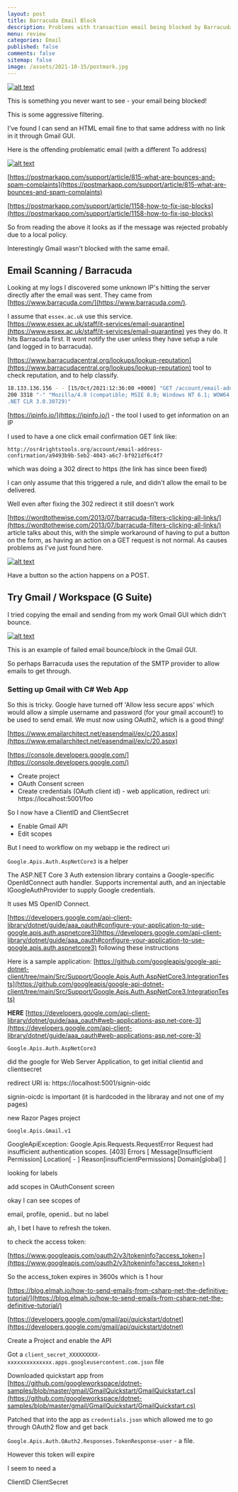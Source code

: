 ```yaml
---
layout: post
title: Barracuda Email Block 
description: Problems with transaction email being blocked by Barracuda 
menu: review
categories: Email 
published: false 
comments: false     
sitemap: false
image: /assets/2021-10-15/postmark.jpg
---
```

<!-- ## Introduction. -->

<!-- [![alt text](/assets/2021-08-04/local.jpg "local")](/assets/2021-08-04/local.jpg) -->
<!-- [![alt text](/assets/2021-10-07/http2b.png "http2"){:width="200px"}](/assets/2021-10-07/http2b.png) -->

<!-- [![alt text](/assets/2021-10-15/postmark.jpg "postmark"){:width="200px"}](/assets/2021-10-07/http2b.png) -->
[![alt text](/assets/2021-10-15/postmark.jpg "postmark")](/assets/2021-10-15/postmark.jpg)

This is something you never want to see - your email being blocked! 

This is some aggressive filtering.

I've found I can send an HTML email fine to that same address with no link in it through Gmail GUI. 

Here is the offending problematic email (with a different To address)

[![alt text](/assets/2021-10-15/email.jpg "email")](/assets/2021-10-15/email.jpg)


[https://postmarkapp.com/support/article/815-what-are-bounces-and-spam-complaints](https://postmarkapp.com/support/article/815-what-are-bounces-and-spam-complaints) 


[https://postmarkapp.com/support/article/1158-how-to-fix-isp-blocks](https://postmarkapp.com/support/article/1158-how-to-fix-isp-blocks) 

So from reading the above it looks as if the message was rejected probably due to a local policy.

Interestingly Gmail wasn't blocked with the same email.


## Email Scanning / Barracuda

Looking at my logs I discovered some unknown IP's hitting the server directly after the email was sent. They came from [https://www.barracuda.com/](https://www.barracuda.com/).

I assume that `essex.ac.uk` use this service. [https://www.essex.ac.uk/staff/it-services/email-quarantine](https://www.essex.ac.uk/staff/it-services/email-quarantine) yes they do. It hits Barracuda first. It wont notify the user unless they have setup a rule (and logged in to barracuda).

[https://www.barracudacentral.org/lookups/lookup-reputation](https://www.barracudacentral.org/lookups/lookup-reputation) tool to check reputation, and to help classify.


```bash
18.133.136.156 - - [15/Oct/2021:12:36:00 +0000] "GET /account/email-address-confirmation/fd788c4e-ccf4-4db3-b066-6354c9aff602 HTTP/1.0" 
200 3318 "-" "Mozilla/4.0 (compatible; MSIE 8.0; Windows NT 6.1; WOW64; Trident/4.0; SLCC2; .NET CLR 2.0.50727; .NET CLR 3.5.30729; 
.NET CLR 3.0.30729)"
```

[https://ipinfo.io/](https://ipinfo.io/) - the tool I used to get information on an IP

I used to have a one click email confirmation GET link like: 

```http://osr4rightstools.org/account/email-address-confirmation/a9493b9b-5eb2-4043-a6c7-bf921df6c4f7```

which was doing a 302 direct to https (the link has since been fixed)

I can only assume that this triggered a rule, and didn't allow the email to be delivered.

Well even after fixing the 302 redirect it still doesn't work

[https://wordtothewise.com/2013/07/barracuda-filters-clicking-all-links/](https://wordtothewise.com/2013/07/barracuda-filters-clicking-all-links/) article talks about this, with the simple workaround of having to put a button on the form, as having an action on a GET request is not normal. As causes problems as I've just found here.

[![alt text](/assets/2021-10-15/confirmation.jpg "email")](/assets/2021-10-15/confirmation.jpg)

Have a button so the action happens on a POST.


## Try Gmail / Workspace (G Suite) 

I tried copying the email and sending from my work Gmail GUI which didn't bounce.

[![alt text](/assets/2021-10-15/gmail-block.jpg "email")](/assets/2021-10-15/gmail-block.jpg)

This is an example of failed email bounce/block in the Gmail GUI.


So perhaps Barracuda uses the reputation of the SMTP provider to allow emails to get through.

### Setting up Gmail with C# Web App

So this is tricky. Google have turned off 'Allow less secure apps' which would allow a simple username and password (for your gmail account!) to be used to send email. We must now using OAuth2, which is a good thing!



[https://www.emailarchitect.net/easendmail/ex/c/20.aspx](https://www.emailarchitect.net/easendmail/ex/c/20.aspx)

[https://console.developers.google.com/](https://console.developers.google.com/)

- Create project
- OAuth Consent screen
- Create credentials (OAuth client id) - web application, redirect uri: https://localhost:5001/foo

So I now have a ClientID and ClientSecret

- Enable Gmail API
- Edit scopes

But I need to workflow on my webapp ie the redirect uri

`Google.Apis.Auth.AspNetCore3` is a helper

The ASP.NET Core 3 Auth extension library contains a Google-specific OpenIdConnect auth handler.
Supports incremental auth, and an injectable IGoogleAuthProvider to supply Google credentials.

It uses MS OpenID Connect.

[https://developers.google.com/api-client-library/dotnet/guide/aaa_oauth#configure-your-application-to-use-google.apis.auth.aspnetcore3](https://developers.google.com/api-client-library/dotnet/guide/aaa_oauth#configure-your-application-to-use-google.apis.auth.aspnetcore3) following these instructions

Here is a sample application:
[https://github.com/googleapis/google-api-dotnet-client/tree/main/Src/Support/Google.Apis.Auth.AspNetCore3.IntegrationTests](https://github.com/googleapis/google-api-dotnet-client/tree/main/Src/Support/Google.Apis.Auth.AspNetCore3.IntegrationTests)



**HERE**
[https://developers.google.com/api-client-library/dotnet/guide/aaa_oauth#web-applications-asp.net-core-3](https://developers.google.com/api-client-library/dotnet/guide/aaa_oauth#web-applications-asp.net-core-3)

`Google.Apis.Auth.AspNetCore3`

did the google for Web Server Application, to get initial clientid and clientsecret

redirect URI is: https://localhost:5001/signin-oidc

signin-oicdc is important (it is hardcoded in the libraray and not one of my pages)

new Razor Pages project


`Google.Apis.Gmail.v1`


GoogleApiException: Google.Apis.Requests.RequestError
Request had insufficient authentication scopes. [403]
Errors [
Message[Insufficient Permission] Location[ - ] Reason[insufficientPermissions] Domain[global]
]

looking for labels

add scopes in OAuthConsent screen

okay I can see scopes of

email, profile, openid.. but no label

ah, I bet I have to refresh the token.

to check the access token:


[https://www.googleapis.com/oauth2/v3/tokeninfo?access_token=](https://www.googleapis.com/oauth2/v3/tokeninfo?access_token=)


So the access_token expires in 3600s which is 1 hour





[https://blog.elmah.io/how-to-send-emails-from-csharp-net-the-definitive-tutorial/](https://blog.elmah.io/how-to-send-emails-from-csharp-net-the-definitive-tutorial/)


[https://developers.google.com/gmail/api/quickstart/dotnet](https://developers.google.com/gmail/api/quickstart/dotnet)

Create a Project and enable the API

Got a `client_secret_XXXXXXXXX-xxxxxxxxxxxxxx.apps.googleusercontent.com.json` file

Downloaded quickstart app from [https://github.com/googleworkspace/dotnet-samples/blob/master/gmail/GmailQuickstart/GmailQuickstart.cs](https://github.com/googleworkspace/dotnet-samples/blob/master/gmail/GmailQuickstart/GmailQuickstart.cs)

Patched that into the app as `credentials.json` which allowed me to go through OAuth2 flow and get back

`Google.Apis.Auth.OAuth2.Responses.TokenResponse-user` - a file.

However this token will expire

I seem to need a 

ClientID
ClientSecret


